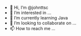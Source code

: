 - 👋 Hi, I’m @johnttsc
- 👀 I’m interested in ...
- 🌱 I’m currently learning Java
- 💞️ I’m looking to collaborate on ...
- 📫 How to reach me ...

<!---
johnttsc/johnttsc is a ✨ special ✨ repository because its `README.md` (this file) appears on your GitHub profile.
You can click the Preview link to take a look at your changes.
--->
